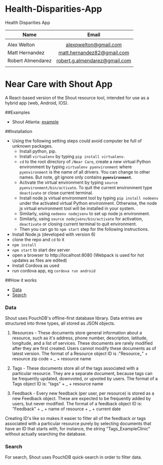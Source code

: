 # Health-Disparities-App
Health Disparities App

| Name        | Email           |
| ------------- |:-------------:|
|  |  |
| Alex Welton | alexpwelton@gmail.com |
| Matt Hernandez    | matt.hernandez82@gmail.com    | 
| Robert Almendarez | robert.g.almendarez@gmail.com | 
|  |  |


Near Care with Shout App
============

A React-based version of the Shout resource tool, intended for use as a hybrid app (web, Android, IOS).

##Examples

* Shout Atlanta:
[example](http://shoutapp.org)

##Installation

* Using the following setting steps could avoid computer be full of unknown packages.
    * Install python, pip.
    * Install `virtualenv` by typing `pip install virtualenv`.
    * `cd` to the root directory of `/Near Care`, create a new virtual Python environment by typing `virtualenv pyenvironment` where `pyenvironment` is the name of all drivers. You can change to other names. But note, git ignore only contains **`pyenvironment`**.
    * Activate the virtual environment by typing `source pyenvironment/bin/activate`. To quit the current environment type `deactivate` or close current terminal.
    * Install node js virtual environment tool by typing `pip install nodeenv` under the activated virtual Python environment. Otherwise, the node js virtual environment tool will be installed in your system.
    * Similarly, using `nodeenv nodejsenv` to set up node js environment.
    * Similarly, using `source nodejsenv/bin/activate` for activation, `deactivate` or closing current terminal to quit environment.
    * Then you can go to `npm start` step for the following instructions.
* Install Node.js (developed with version 6)
* clone the repo and ```cd``` to it
* ```npm install```
* ```npm start``` to start dev server
* open a browser to http://localhost:8080 (Webpack is used for hot updates as files are edited)
* Install Cordova as used
* run cordova app, eg ```cordova run android```

##How it works
* [Data](#data)
* [Search](#search)

### Data
Shout uses PouchDB's offline-first database library. Data entries are structured into three types, all stored as JSON objects.

1) Resources - These documents store general information about a resource, such as it's address, phone number, description, latitude, longitude, and a list of services.
These documents are rarely modified after they are first created. Users cannot modify these documents as of latest version.
The format of a Resource object ID is :"Resource_" + resource zip code + _ + resource name

2) Tags - These documents store all of the tags associated with a particular resource. They are a separate document, because tags can be frequently updated, downvoted, or upvoted by users.
The format of a Tags object ID is: "tags" + _ + resource name

3) Feedback - Every new feedback (per user, per resource) is stored as a new Feedback object. These are expected to be frequently added by users, but never modified.
The format of a feedback object ID is: "Feedback" + _ + name of resource + _ + current date

Creating ID's like so makes it easier to filter all of the feedback or tags associated with a particular resource purely by selecting documents that have an ID that starts with, for instance, the string "Tags_ExampleClinic" without actually searching the database.

### Search
For search, Shout uses PouchDB quick-search in order to filter data. 